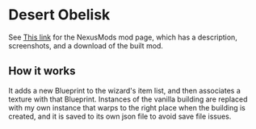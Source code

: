 # Desert Obelisk


See [This link](http://www.nexusmods.com/stardewvalley/mods/2021) for the NexusMods mod page, which has a description, screenshots, and a download of the built mod.

## How it works

It adds a new Blueprint to the wizard's item list, and then associates a texture with that Blueprint. Instances of the vanilla building are replaced with my own instance that warps to the right place when the building is created, and it is saved to its own json file to avoid save file issues.
